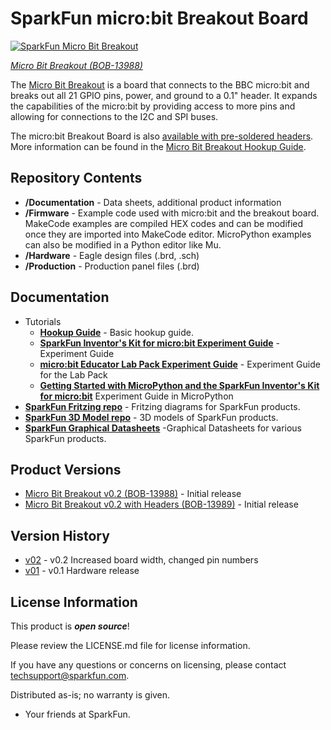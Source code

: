 SparkFun micro:bit Breakout Board
========================================

[![SparkFun Micro Bit Breakout](https://cdn.sparkfun.com/assets/parts/1/1/7/4/2/13988-01.jpg)](https://www.sparkfun.com/products/13988)

[*Micro Bit Breakout (BOB-13988)*](https://www.sparkfun.com/products/13988)

The [Micro Bit Breakout](https://www.sparkfun.com/products/13988) is a board that connects to the BBC micro:bit and breaks out all 21 GPIO pins, power, and ground to a 0.1" header. It expands the capabilities of the micro:bit by providing access to more pins and allowing for connections to the I2C and SPI buses.

The micro:bit Breakout Board is also [available with pre-soldered headers](https://www.sparkfun.com/products/13989). More information can be found in the [Micro Bit Breakout Hookup Guide](https://learn.sparkfun.com/tutorials/microbit-breakout-board-hookup-guide).

Repository Contents
-------------------

* **/Documentation** - Data sheets, additional product information
* **/Firmware** - Example code used with micro:bit and the breakout board. MakeCode examples are compiled HEX codes and can be modified once they are imported into MakeCode editor. MicroPython examples can also be modified in a Python editor like Mu.
* **/Hardware** - Eagle design files (.brd, .sch)
* **/Production** - Production panel files (.brd)

Documentation
--------------
* Tutorials
  * **[Hookup Guide](https://learn.sparkfun.com/tutorials/microbit-breakout-board-hookup-guide)** - Basic hookup guide.
  * **[SparkFun Inventor's Kit for micro:bit Experiment Guide](https://learn.sparkfun.com/tutorials/sparkfun-inventors-kit-for-microbit-experiment-guide)** - Experiment Guide
  * **[micro:bit Educator Lab Pack Experiment Guide](https://learn.sparkfun.com/tutorials/microbit-educator-lab-pack-experiment-guide)** - Experiment Guide for the Lab Pack
  * **[Getting Started with MicroPython and the SparkFun Inventor's Kit for micro:bit](https://learn.sparkfun.com/tutorials/getting-started-with-micropython-and-the-sparkfun-inventors-kit-for-microbit)** Experiment Guide in MicroPython
* **[SparkFun Fritzing repo](https://github.com/sparkfun/Fritzing_Parts)** - Fritzing diagrams for SparkFun products.
* **[SparkFun 3D Model repo](https://github.com/sparkfun/3D_Models)** - 3D models of SparkFun products. 
* **[SparkFun Graphical Datasheets](https://github.com/sparkfun/Graphical_Datasheets)** -Graphical Datasheets for various SparkFun products.

Product Versions
----------------
* [Micro Bit Breakout v0.2 (BOB-13988)](https://www.sparkfun.com/products/13988) - Initial release
* [Micro Bit Breakout v0.2 with Headers (BOB-13989)](https://www.sparkfun.com/products/13989) - Initial release

Version History
---------------
* [v02](https://github.com/sparkfun/Micro_Bit_Breakout/tree/v02) - v0.2 Increased board width, changed pin numbers
* [v01](https://github.com/sparkfun/Micro_Bit_Breakout/tree/v01) - v0.1 Hardware release

License Information
-------------------

This product is _**open source**_! 

Please review the LICENSE.md file for license information. 

If you have any questions or concerns on licensing, please contact techsupport@sparkfun.com.

Distributed as-is; no warranty is given.

- Your friends at SparkFun.

_<COLLABORATION CREDIT>_
